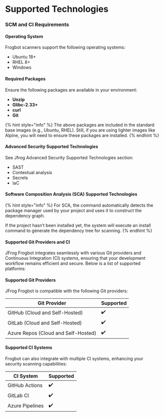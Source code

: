 # Supported Technologies

### SCM and CI Requirements

#### Operating System

Frogbot scanners support the following operating systems:

* Ubuntu 18+
* RHEL 8+
* Windows

#### Required Packages&#x20;

Ensure the following packages are available in your environment:

* **Unzip**
* **Glibc-2.33+**
* **curl**
* **Git**

{% hint style="info" %}
The above packages are included in the standard base images (e.g., Ubuntu, RHEL). Still, if you are using lighter images like Alpine, you will need to ensure these packages are installed.
{% endhint %}

#### Advanced Security Supported Technologies

See Jfrog Advanced Security Supported Technologies section:

* SAST
* Contextual analysis&#x20;
* Secrets
* IaC

#### **Software Composition Analysis (SCA)** Supported Technologies

{% hint style="info" %}
For SCA, the command automatically detects the package manager used by your project and uses it to construct the dependency graph.

If the project hasn’t been installed yet, the system will execute an install command to generate the dependency tree for scanning.
{% endhint %}

#### **Supported Git Providers and CI**

JFrog Frogbot integrates seamlessly with various Git providers and Continuous Integration (CI) systems, ensuring that your development workflow remains efficient and secure. Below is a list of supported platforms:

#### **Supported Git Providers**

JFrog Frogbot is compatible with the following Git providers:

| **Git Provider**                    | **Supported** |
| ----------------------------------- | ------------- |
| GitHub (Cloud and Self-Hosted)      | ✔️            |
| GitLab (Cloud and Self-Hosted)      | ✔️            |
| Azure Repos (Cloud and Self-Hosted) | ✔️            |

#### **Supported CI Systems**

Frogbot can also integrate with multiple CI systems, enhancing your security scanning capabilities:

| **CI System**   | **Supported** |
| --------------- | ------------- |
| GitHub Actions  | ✔️            |
| GitLab CI       | ✔️            |
| Azure Pipelines | ✔️            |
